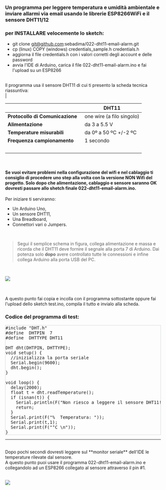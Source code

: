 
### Un programma per leggere temperatura e umidità ambientale e inviare allarmi via email usando le librerie ESP8266WiFi e il sensore DHT11/12

### per INSTALLARE velocemente lo sketch:

* git clone git@github.com:sebadima/022-dht11-email-alarm.git
* cp (linux) COPY (windows) credentials_sample.h credentials.h
* aggiorna il file credentials.h con i valori corretti degli account e delle password
* avvia l'IDE di Arduino, carica il file 022-dht11-email-alarm.ino e fai l'upload su un ESP8266


<br>
Il programma usa il sensore DHT11 di cui ti presento la scheda tecnica riassuntiva: 
<br>                                                                        |
<br>





|                            | **DHT11**                                                                                                                                                |
| -------------------------- | -------------------------------------------------------------------------------------------------------------------------------------------------------- |
| **Protocollo di Comunicazione** &nbsp;|  one wire (a filo singolo)                                                                                                                                                 |
| **Alimentazione**     | da 3 a 5.5 V                                                                                                                                               |
| **Temperature misurabili**      | da 0º a 50 ºC +/-2 ºC                                                                                                                                       |
| **Frequenza campionamento**        | 1 secondo                                                                                                                                                 |
<br>                                                                        |
<br>

#### Se vuoi evitare problemi nella configurazione del wifi e nel cablaggio ti consiglio di procedere uno step alla volta con la versione NON Wifi del progetto. Solo dopo che alimentazione, cablaggio e sensore saranno OK  dovresti passare  allo shetch finale 022-dht11-email-alarm.ino. 

Per iniziare ti serviranno:

- Un Arduino Uno,
- Un sensore DHT11,
- Una Breadboard,
- Connettori vari o Jumpers.

<br>

> Segui il semplice schema in figura, collega alimentazione e massa e ricorda che il DHT11 deve fornire il segnale alla porta 7 di Arduino. Dai potenza solo **dopo** avere controllato tutte le connessioni e infine collega Arduino alla porta USB del PC. 

<br>

![](https://res.cloudinary.com/sebadima/image/upload/v1591736591/001/DHT22_20Design_bb_dfydiv.jpg)

<br>
<br>
A questo punto fai copia e incolla con il programma sottostante oppure fai l'upload dello sketch test.ino, compila il tutto e invialo alla scheda.



### Codice del programma di test:

<pre  class="prettyprint linenums" style="border:1px solid #d6d4d4;" >
#include "DHT.h"
#define  DHTPIN  7
#define  DHTTYPE DHT11   

DHT dht(DHTPIN, DHTTYPE);
void setup() {
  //inizializza la porta seriale
  Serial.begin(9600);
  dht.begin();
}

void loop() {
  delay(2000);
  float t = dht.readTemperature();
  if (isnan(t)) {
    Serial.println(F("Non riesco a leggere il sensore DHT11!"));
    return;
  }
  Serial.print(F("%  Temperatura: "));
  Serial.print(t,1);
  Serial.print(F("°C \n"));
}
</pre>


---



<br> 
Dopo pochi secondi dovresti leggere sul **monitor seriale** dell'IDE le temperature rilevate dal sensore. 
<br> 
A questo punto puoi usare il programma 022-dht11-email-alarm.ino e collegandolo ad un ESP8266 collegato al sensore attraverso il pin #1.
</br>

</br>

![](https://res.cloudinary.com/sebadima/image/upload/v1591976320/001/image_uak2rx.png)

</br>
